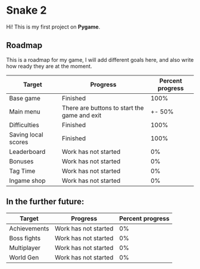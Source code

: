 # Snake 2

Hi! This is my first project on **Pygame**.

## Roadmap

This is a roadmap for my game, I will add different goals here, and also write how ready they are at the moment.

| Target              | Progress                                     | Percent progress |
| ------------------- | -------------------------------------------- | ---------------- |
| Base game           | Finished                                     | 100%             |
| Main menu           | There are buttons to start the game and exit | +- 50%           |
| Difficulties        | Finished                                     | 100%             |
| Saving local scores | Finished                                     | 100%             |
| Leaderboard         | Work has not started                         | 0%               |
| Bonuses             | Work has not started                         | 0%               |
| Tag Time            | Work has not started                         | 0%               |
| Ingame shop         | Work has not started                         | 0%               |

## In the further future:

| Target       | Progress             | Percent progress |
| ------------ | -------------------- | ---------------- |
| Achievements | Work has not started | 0%               |
| Boss fights  | Work has not started | 0%               |
| Multiplayer  | Work has not started | 0%               |
| World Gen    | Work has not started | 0%               |
